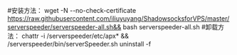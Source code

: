 #安装方法：
    wget -N --no-check-certificate https://raw.githubusercontent.com/iliuyuyang/ShadowsocksforVPS/master/serverspeeder/serverspeeder-all.sh&& bash serverspeeder-all.sh
#卸载方法：
    chattr -i /serverspeeder/etc/apx* && /serverspeeder/bin/serverSpeeder.sh uninstall -f

